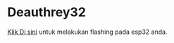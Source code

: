 # Deauthrey32

[Klik Di sini](https://zeev-x.github.io/deauthrey32/) untuk melakukan flashing pada esp32 anda.


